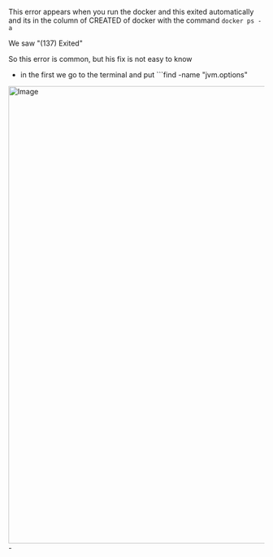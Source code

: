 This error appears when you run the docker and this exited automatically and its in the column of CREATED of docker with the command ```docker ps -a```

We saw "(137) Exited"

So this error is common, but his fix is not easy to know

- in the first we go to the terminal and put ```find -name "jvm.options"
<img width="1600" height="900" alt="Image" src="https://github.com/user-attachments/assets/65bb9909-d390-4b0a-808d-5843ec09086b" />
- 
